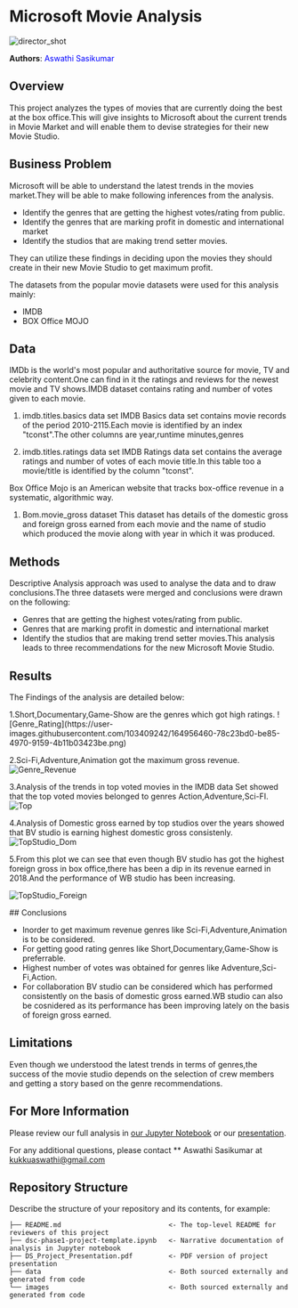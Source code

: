 # Microsoft Movie Analysis
![director_shot](https://user-images.githubusercontent.com/103409242/164956421-8782bdf2-c8f6-46a9-93c2-f4686f84335e.jpeg)

**Authors**:<font color='Blue'> Aswathi Sasikumar </font>

## Overview

This project analyzes the types of movies that are currently doing the best at the box office.This will give insights to Microsoft about the current trends in Movie Market and will enable them to devise strategies for their new Movie Studio.

## Business Problem

Microsoft will be able to understand the latest trends in the movies market.They will be able to make following inferences from the analysis.

* Identify the genres that are getting the highest votes/rating from public.
* Identify the genres that are marking profit in domestic and international market
* Identify the studios that are making trend setter movies.

They can utilize these findings in deciding upon the movies they should create in their new Movie Studio to get maximum profit.

The datasets from the popular movie datasets were used for this analysis mainly:

* IMDB
* BOX Office MOJO

## Data

IMDb is the world's most popular and authoritative source for movie, TV and celebrity content.One can find in it the ratings and reviews for the newest movie and TV shows.IMDB dataset contains rating and number of votes given to each movie.

1. imdb.titles.basics data set
IMDB Basics data set contains movie records of the period 2010-2115.Each movie is identified by an index "tconst".The other columns are year,runtime minutes,genres

2. imdb.titles.ratings data set
IMDB Ratings data set contains the average ratings and number of votes of each movie title.In this table too a movie/title is identified by the column "tconst".

Box Office Mojo is an American website that tracks box-office revenue in a systematic, algorithmic way.

1. Bom.movie_gross dataset
This dataset has details of the domestic gross and foreign gross earned from each movie and the name of studio which produced the movie along with year in which it was produced.

## Methods

Descriptive Analysis approach was used to analyse the data and to draw conclusions.The three datasets were merged and conclusions were drawn on the following:

* Genres that are getting the highest votes/rating from public.
* Genres that are marking profit in domestic and international market
* Identify the studios that are making trend setter movies.This analysis leads to three recommendations for the new Microsoft Movie Studio.


## Results

The Findings of the analysis are detailed below:
<p>
1.Short,Documentary,Game-Show are the genres which got high ratings.
![Genre_Rating](https://user-images.githubusercontent.com/103409242/164956460-78c23bd0-be85-4970-9159-4b11b03423be.png)

2.Sci-Fi,Adventure,Animation got the maximum gross revenue.
![Genre_Revenue](https://user-images.githubusercontent.com/103409242/164956463-db74b94c-2bd8-434e-8ce2-81947114cb84.png)

3.Analysis of the trends in top voted movies in the IMDB data Set showed that the top voted movies belonged to genres Action,Adventure,Sci-FI.
![Top](https://user-images.githubusercontent.com/103409242/164956465-870cd2da-ba7f-4317-aded-7f46e46c3b3b.png)

4.Analysis of Domestic gross earned by top studios over the years showed that BV studio is earning highest domestic gross consistenly.
![TopStudio_Dom](https://user-images.githubusercontent.com/103409242/164956484-9ed5608f-92ba-4da0-962b-c4e7f6f14439.png)

5.From this plot we can see that even though BV studio has got the highest foreign gross in box office,there has been a dip in its revenue earned in 2018.And the performance of WB studio has been increasing.

![TopStudio_Foreign](https://user-images.githubusercontent.com/103409242/164956487-44069d40-8876-4ba9-8c93-7bcf0a73a5c6.png)
</p>
## Conclusions

* Inorder to get maximum revenue genres like Sci-Fi,Adventure,Animation is to be considered.
* For getting good rating genres like Short,Documentary,Game-Show is preferrable.
* Highest number of votes was obtained for genres like Adventure,Sci-Fi,Action.
* For collaboration BV studio can be considered which has performed consistently on the basis of domestic gross earned.WB studio can also be cosnidered as its performance has been improving lately on the basis of foreign gross earned.

## Limitations

Even though we understood the latest trends in terms of genres,the success of the movie studio depends on the selection of crew members and getting a story based on the genre recommendations.

## For More Information

Please review our full analysis in [our Jupyter Notebook](./dsc-phase1-project-template.ipynb) or our [presentation](./DS_Project_Presentation.pdf).

For any additional questions, please contact ** Aswathi Sasikumar at [kukkuaswathi@gmail.com](mailto:alison.kukkuaswathi@gmail.com)

## Repository Structure

Describe the structure of your repository and its contents, for example:

```
├── README.md                           <- The top-level README for reviewers of this project
├── dsc-phase1-project-template.ipynb   <- Narrative documentation of analysis in Jupyter notebook
├── DS_Project_Presentation.pdf         <- PDF version of project presentation
├── data                                <- Both sourced externally and generated from code
└── images                              <- Both sourced externally and generated from code
```
